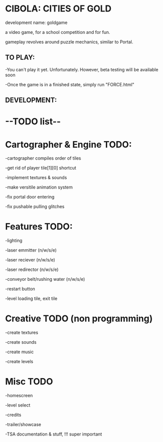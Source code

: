 # CIBOLA: CITIES OF GOLD

development name: goldgame

a video game, for a school competition and for fun.

gameplay revolves around puzzle mechanics, similar to Portal.

## TO PLAY:
-You can't play it yet. Unfortunately. However, beta testing will be available soon

-Once the game is in a finished state, simply run "FORCE.html"

## DEVELOPMENT:
# --TODO list--

# Cartographer & Engine TODO:

-cartographer compiles order of tiles

-get rid of player tile[1][0] shortcut

-implement textures & sounds

-make versitile animation system

-fix portal door entering

-fix pushable pulling glitches

# Features TODO:

-lighting

-laser emmitter (n/w/s/e)

-laser reciever (n/w/s/e)

-laser redirector (n/w/s/e)

-conveyor belt/rushing water (n/w/s/e)

-restart button

-level loading tile, exit tile

# Creative TODO (non programming)

-create textures

-create sounds

-create music

-create levels

# Misc TODO

-homescreen

-level select

-credits

-trailer/showcase

-TSA documentation & stuff, !!! super important
